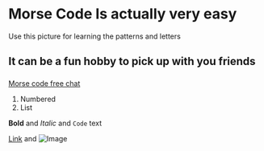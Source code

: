 # Morse Code Is actually very easy

<p> Use this picture for learning the patterns and letters </p>
<img="https://lh3.googleusercontent.com/proxy/Qmc39vsfFnUFgPBhNDnzOgBUs62m0FZLeJ8RbuYwUM4U0U1K6rZFfNCnWyKU6LOXM4onBT7_mKx-peOVwPlfhaTYVGv8-NptTuuzYsFFaf5uXyM3MvqYJfVSSoyO6zdHjhSxNGeYefcg8Ibj88s" /> 
 

## It can be a fun hobby to pick up with you friends

### 


[Morse code free chat](http://morsecode.me/?room=1)

1. Numbered
2. List

**Bold** and _Italic_ and `Code` text

[Link](url) and ![Image](src)
```
